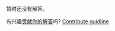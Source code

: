 
暂时还没有解答。

有兴趣[贡献你的解答](https://github.com/BFEdev/BFE.dev-solutions/blob/main/problem/find-the-K-th-largest-element-in-an-unsorted-array_zh.md)吗? [Contribute guidline](https://github.com/BFEdev/BFE.dev-solutions#how-to-contribute)
